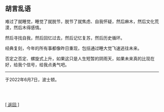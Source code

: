 ## 胡言乱语

难过了就睡觉，睡觉了就脱节，脱节了就焦虑、自我怀疑，然后麻木，然后文化荒漠，然后木得感情。

然后寻找自我，然后回忆过去，然后记忆复苏，然后历史循环。

经典复刻，今年的所有事都像昨日重现，包括通过睡大觉飞速逃往未来。

否定之否定、螺旋式上升，如果这只是人生短暂的阴雨天，如果未来真的比现在好，给我个信号，给我点勇气吧。

------

于2022年6月7日，波士顿。

<br>

<br>

[[ 返回 ]](../navigation.md)
